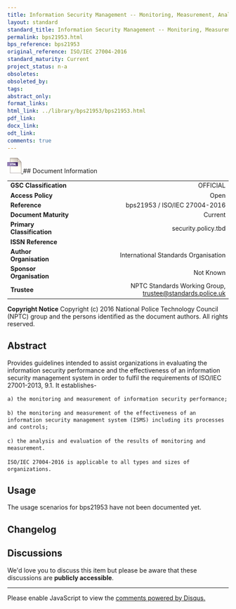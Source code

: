 ```yaml
---
title: Information Security Management -- Monitoring, Measurement, Analysis And Evaluation
layout: standard
standard_title: Information Security Management -- Monitoring, Measurement, Analysis And Evaluation
permalink: bps21953.html
bps_reference: bps21953
original_reference: ISO/IEC 27004-2016
standard_maturity: Current
project_status: n-a
obsoletes: 
obsoleted_by: 
tags: 
abstract_only:
format_links:
html_link: ../library/bps21953/bps21953.html
pdf_link: 
docx_link: 
odt_link: 
comments: true
---
```



<a target="_blank" href="../library/bps21953/bps21953.html">
    <img src="../images/html@0.5x.png" alt="html link" title="html link" style="max-height:35px;">
</a>
## Document Information

|||
| :------- | ------: |
| **GSC Classification**     | OFFICIAL |
| **Access Policy**          | Open |
| **Reference**              | bps21953  / ISO/IEC 27004-2016  |
| **Document Maturity**      | Current |
| **Primary Classification** | security.policy.tbd |
| **ISSN Reference**         |  |
| **Author Organisation**    |International Standards Organisation|
| **Sponsor Organisation**   |Not Known|
| **Trustee**                | NPTC Standards Working Group, <a href="mailto:trustee@standards.police.uk?subject=bps21953 Information Security Management -- Monitoring, Measurement, Analysis And Evaluation">trustee@standards.police.uk |

**Copyright Notice**
Copyright (c) 2016 National Police Technology Council (NPTC) group and the persons identified as the document authors. All rights reserved.

## Abstract
Provides guidelines intended to assist organizations in evaluating the information security performance and the effectiveness of an information security management system in order to fulfil the requirements of ISO/IEC 27001-2013, 9.1. It establishes-
    
    a) the monitoring and measurement of information security performance;
    
    b) the monitoring and measurement of the effectiveness of an information security management system (ISMS) including its processes and controls;
    
    c) the analysis and evaluation of the results of monitoring and measurement.
    
    ISO/IEC 27004-2016 is applicable to all types and sizes of organizations.
        
## Usage
The usage scenarios for bps21953 have not been documented yet.

## Changelog


## Discussions
We'd love you to discuss this item but please be aware that these discussions are **publicly accessible**.
<hr>
<div id="disqus_thread"></div>

<script>

/**
*  RECOMMENDED CONFIGURATION VARIABLES: EDIT AND UNCOMMENT THE SECTION BELOW TO INSERT DYNAMIC VALUES FROM YOUR PLATFORM OR CMS.
*  LEARN WHY DEFINING THESE VARIABLES IS IMPORTANT: https://disqus.com/admin/universalcode/#configuration-variables*/
/*
var disqus_config = function () {
this.page.url = PAGE_URL;  // Replace PAGE_URL with your page's canonical URL variable
this.page.identifier = PAGE_IDENTIFIER; // Replace PAGE_IDENTIFIER with your page's unique identifier variable
};
*/
(function() { // DON'T EDIT BELOW THIS LINE
var d = document, s = d.createElement('script');
s.src = 'https://nptcstandards.disqus.com/embed.js';
s.setAttribute('data-timestamp', +new Date());
(d.head || d.body).appendChild(s);
})();
</script>
<noscript>Please enable JavaScript to view the <a href="https://disqus.com/?ref_noscript">comments powered by Disqus.</a></noscript>

